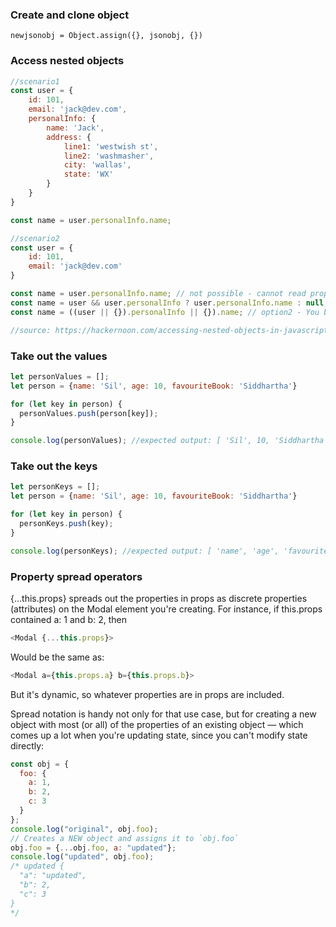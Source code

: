 
### Create and clone object
`newjsonobj = Object.assign({}, jsonobj, {})`

### Access nested objects
```javascript
//scenario1
const user = {
    id: 101,
    email: 'jack@dev.com',
    personalInfo: {
        name: 'Jack',
        address: {
            line1: 'westwish st',
            line2: 'washmasher',
            city: 'wallas',
            state: 'WX'
        }
    }
}

const name = user.personalInfo.name;

//scenario2
const user = {
    id: 101,
    email: 'jack@dev.com'
}

const name = user.personalInfo.name; // not possible - cannot read property 'name' of undefined
const name = user && user.personalInfo ? user.personalInfo.name : null; //option1 - if data nested 5 or 6 levels deep, then your code will look really messy like this
const name = ((user || {}).personalInfo || {}).name; // option2 - You basically check if user exists, if not, you create an empty object on the fly

//source: https://hackernoon.com/accessing-nested-objects-in-javascript-f02f1bd6387f

```
### Take out the values
```javascript
let personValues = [];
let person = {name: 'Sil', age: 10, favouriteBook: 'Siddhartha'}

for (let key in person) {
  personValues.push(person[key]);
}

console.log(personValues); //expected output: [ 'Sil', 10, 'Siddhartha' ]
```

### Take out the keys
```javascript
let personKeys = [];
let person = {name: 'Sil', age: 10, favouriteBook: 'Siddhartha'}

for (let key in person) {
  personKeys.push(key);
}

console.log(personKeys); //expected output: [ 'name', 'age', 'favouriteBook' ]
```
### Property spread operators
{...this.props} spreads out the properties in props as discrete properties (attributes) on the Modal element you're creating. For instance, if this.props contained a: 1 and b: 2, then
```javascript
<Modal {...this.props}>
```
Would be the same as:
```javascript
<Modal a={this.props.a} b={this.props.b}>
```
But it's dynamic, so whatever properties are in props are included.

Spread notation is handy not only for that use case, but for creating a new object with most (or all) of the properties of an existing object — which comes up a lot when you're updating state, since you can't modify state directly:

```js
const obj = {
  foo: {
    a: 1,
    b: 2,
    c: 3
  }
};
console.log("original", obj.foo);
// Creates a NEW object and assigns it to `obj.foo`
obj.foo = {...obj.foo, a: "updated"};
console.log("updated", obj.foo);
/* updated {
  "a": "updated",
  "b": 2,
  "c": 3
}
*/
```









